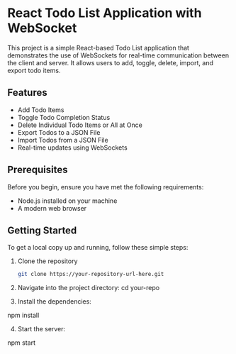 # React Todo List Application with WebSocket

This project is a simple React-based Todo List application that demonstrates the use of WebSockets for real-time communication between the client and server. It allows users to add, toggle, delete, import, and export todo items.

## Features

- Add Todo Items
- Toggle Todo Completion Status
- Delete Individual Todo Items or All at Once
- Export Todos to a JSON File
- Import Todos from a JSON File
- Real-time updates using WebSockets

## Prerequisites

Before you begin, ensure you have met the following requirements:

- Node.js installed on your machine
- A modern web browser

## Getting Started

To get a local copy up and running, follow these simple steps:

1. Clone the repository
   ```sh
   git clone https://your-repository-url-here.git

2. Navigate into the project directory:
cd your-repo

3. Install the dependencies:


npm install

4. Start the server:

npm start


